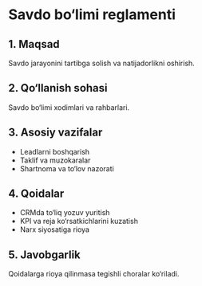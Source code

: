 # Savdo bo‘limi reglamenti

## 1. Maqsad
Savdo jarayonini tartibga solish va natijadorlikni oshirish.

## 2. Qo‘llanish sohasi
Savdo bo‘limi xodimlari va rahbarlari.

## 3. Asosiy vazifalar
- Leadlarni boshqarish
- Taklif va muzokaralar
- Shartnoma va to‘lov nazorati

## 4. Qoidalar
- CRMda to‘liq yozuv yuritish
- KPI va reja ko‘rsatkichlarini kuzatish
- Narx siyosatiga rioya

## 5. Javobgarlik
Qoidalarga rioya qilinmasa tegishli choralar ko‘riladi.
